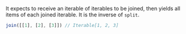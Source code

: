 It expects to receive an iterable of iterables to be joined, then yields all items of each joined iterable. It is the inverse of `split`.

```js
join([[1], [2], [3]]) // Iterable[1, 2, 3]
```
